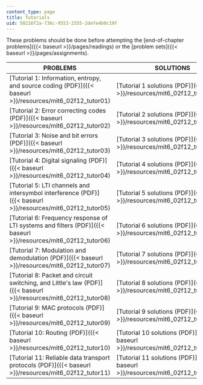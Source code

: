```yaml
---
content_type: page
title: Tutorials
uid: 50216f2a-736c-9553-2555-2defe4b0c19f
---
```


These problems should be done before attempting the [end-of-chapter problems]({{< baseurl >}}/pages/readings) or the [problem sets]({{< baseurl >}}/pages/assignments).

| PROBLEMS | SOLUTIONS |
| --- | --- |
| [Tutorial 1: Information, entropy, and source coding (PDF)]({{< baseurl >}}/resources/mit6_02f12_tutor01) | [Tutorial 1 solutions (PDF)]({{< baseurl >}}/resources/mit6_02f12_tutor01_sol) |
| [Tutorial 2: Error correcting codes (PDF)]({{< baseurl >}}/resources/mit6_02f12_tutor02) | [Tutorial 2 solutions (PDF)]({{< baseurl >}}/resources/mit6_02f12_tutor02_sol) |
| [Tutorial 3: Noise and bit errors (PDF)]({{< baseurl >}}/resources/mit6_02f12_tutor03) | [Tutorial 3 solutions (PDF)]({{< baseurl >}}/resources/mit6_02f12_tutor03_sol) |
| [Tutorial 4: Digital signaling (PDF)]({{< baseurl >}}/resources/mit6_02f12_tutor04) | [Tutorial 4 solutions (PDF)]({{< baseurl >}}/resources/mit6_02f12_tutor04_sol) |
| [Tutorial 5: LTI channels and intersymbol interference (PDF)]({{< baseurl >}}/resources/mit6_02f12_tutor05) | [Tutorial 5 solutions (PDF)]({{< baseurl >}}/resources/mit6_02f12_tutor05_sol) |
| [Tutorial 6: Frequency response of LTI systems and filters (PDF)]({{< baseurl >}}/resources/mit6_02f12_tutor06) | [Tutorial 6 solutions (PDF)]({{< baseurl >}}/resources/mit6_02f12_tutor06_sol) |
| [Tutorial 7: Modulation and demodulation (PDF)]({{< baseurl >}}/resources/mit6_02f12_tutor07) | [Tutorial 7 solutions (PDF)]({{< baseurl >}}/resources/mit6_02f12_tutor07_sol) |
| [Tutorial 8: Packet and circuit switching, and Little's law (PDF)]({{< baseurl >}}/resources/mit6_02f12_tutor08) | [Tutorial 8 solutions (PDF)]({{< baseurl >}}/resources/mit6_02f12_tutor08_sol) |
| [Tutorial 9: MAC protocols (PDF)]({{< baseurl >}}/resources/mit6_02f12_tutor09) | [Tutorial 9 solutions (PDF)]({{< baseurl >}}/resources/mit6_02f12_tutor09_sol) |
| [Tutorial 10: Routing (PDF)]({{< baseurl >}}/resources/mit6_02f12_tutor10) | [Tutorial 10 solutions (PDF)]({{< baseurl >}}/resources/mit6_02f12_tutor10_sol) |
| [Tutorial 11: Reliable data transport protocols (PDF)]({{< baseurl >}}/resources/mit6_02f12_tutor11) | [Tutorial 11 solutions (PDF)]({{< baseurl >}}/resources/mit6_02f12_tutor11_sol)